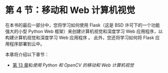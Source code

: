 # 第 4 节：移动和 Web 计算机视觉

在本书的最后一部分中，您将学习如何使用 Flask（这是 BSD 许可下的一个功能强大的小型 Python Web 框架）来创建计算机视觉和深度学习 Web 应用程序，以构建计算机视觉和深度学习 Web 应用程序 。 此外，您还将学习如何将 Flask 应用程序部署到云中。

本章将介绍以下章节：

*   [第 13 章](../Text/13.html)和*使用 Python 和 OpenCV 的移动和 Web 计算机视觉*